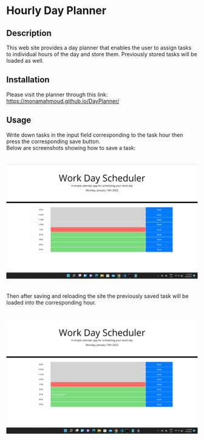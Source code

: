 # Hourly Day Planner
## Description
This web site provides a day planner that enables the user to assign tasks to individual hours of the day and store them. Previously stored tasks will be loaded as well.

## Installation
Please visit the planner through this link: https://monamahmoud.github.io/DayPlanner/

## Usage
Write down tasks in the input field corresponding to the task hour then press the corresponding save button.<br>
Below are screenshots showing how to save a task:<br><br><br>
![alt text](assets/images/screenshot1.png)
<br><br><br> Then after saving and reloading the site the previously saved task will be loaded into the corresponding hour.<br><br><br>
![alt text](assets/images/screenshot2.png)